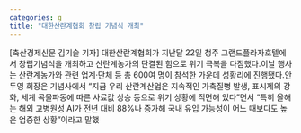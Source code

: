 ```yaml
---
categories: g
title: "대한산란계협회 창립 기념식 개최"
---
```

[축산경제신문 김기슬 기자] 대한산란계협회가 지난달 22일 청주 그랜드플라자호텔에서 창립기념식을 개최하고 산란계농가의 단결된 힘으로 위기 극복을 다짐했다.이날 행사는 산란계농가와 관련 업계·단체 등 총 600여 명이 참석한 가운데 성황리에 진행됐다.안두영 회장은 기념사에서 “지금 우리 산란계산업은 지속적인 가축질병 발생, 표시제의 강화, 세계 곡물파동에 따른 사료값 상승 등으로 위기 상황에 직면해 있다”면서 “특히 올해는 해외 고병원성 AI가 전년 대비 88%나 증가해 국내 유입 가능성이 어느 때보다도 높은 엄중한 상황”이라고 말했
